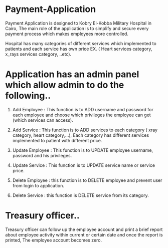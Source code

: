 # Payment-Application
Payment Application is designed to Kobry El-Kobba Military Hospital in Cairo, The main role of the application is to simplify and secure every payment process which makes employees more controlled.

Hospital has many categories of different services which implemented to patients and each service has own price 
EX. ( Heart services category, x_rays services category, ..etc).

# Application has an admin panel which allow admin to do the following.. 
1) Add Employee : This function is to ADD username and password for each employee and choose which privileges the employee can get 
   (which services can access).
   
2) Add Service : This function is to ADD services to each category ( xray category, heart category,...), Each category has different          services implemented to patient with different price.

3) Update Employee : This function is to UPDATE employee username, password and his privileges.

4) Update Service : This function is to UPDATE service name or service price.

5) Delete Employee : this function is to DELETE employee and prevent user from login to application.

6) Delete Service : this function is DELETE service from its category.

# Treasury officer..
  Treasury officer can follow up the employee account and print a brief report about employee activity within current or certain date and   once the report is printed, The employee account becomes zero. 
